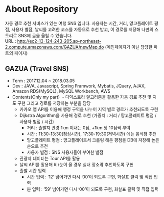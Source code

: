 # About Repository

자동 경로 추천 서비스가 있는 여행 SNS 입니다.
사용자는 시간, 거리, 망고플레이트 평점, 사용자 별점, 날씨를 고려한 코스를 자동으로 추천 받고, 이 경로를 저장해 나만의 스토리로 SNS에 글을 올릴 수 있습니다.<br/>
URL : http://ec2-13-124-243-205.ap-northeast-2.compute.amazonaws.com/GAZUA/newMap.do  (메인페이지가 아닌 담당한 파트의 페이지)

## GAZUA (Travel SNS)
- Term : 2017.12.04 ~ 2018.03.05
- Dev : JAVA, Javascript, Spring Framwork, Mybatis, JQuery, AJAX, Amazon RDS(MySQL), MySQL Workbench, AWS
- Contents(Only my part) 
  - 다익스트라 알고리즘을 활용한 자동 경로 추천 및 지도 구현 그리고 경로를 저장하는 부분을 담당 
  - 카카오 맵 API를 이용해 행정 구역을 나누어 지역 별로 경로가 추천되도록 구현
  - Dijkstra Algorithm을 사용해 경로 추천 (가중치 : 거리 / 망고플레이트 평점 / 사용자 별점 / 시간) 
     - 거리 : 출발지 반경 1km 이내는 0점, +1km 당 10점씩 부여 
     - 시간 : 11:30-13:30(점심시간), 17:30-19:30(저녁시간) 에는 음식점 추천 
     - 망고플레이트 평점 : 망고플레이트서 크롤링 해온 평점을 DB에 저장해 높은 순으로 추천
     - 사용자 별점 : SNS 사용자들이 부여한 별점
  - 관광지 데이터는 Tour API를 활용
  - 날씨 API를 활용해 비/눈이 올 경우 실내 장소맊 추천하도록 구현 
  - 출발 시간 입력 
     - 시간 입력 : ’12’ 넘어가면 다시 ’00’이 되도록 구현, 화살표 클릭 및 직접 입력 
     - 분 입력 : ’59’ 넘어가면 다시 ’00’이 되도록 구현, 화살표 클릭 및 직접 입력
     
